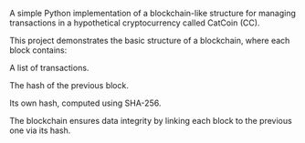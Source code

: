 A simple Python implementation of a blockchain-like structure for managing transactions in a hypothetical cryptocurrency called CatCoin (CC).

This project demonstrates the basic structure of a blockchain, where each block contains:

A list of transactions.

The hash of the previous block.

Its own hash, computed using SHA-256.

The blockchain ensures data integrity by linking each block to the previous one via its hash.

